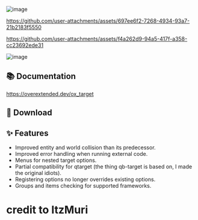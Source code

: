 ![image](https://github.com/user-attachments/assets/5f033282-cddf-48eb-848a-017da9cc6bbf)



https://github.com/user-attachments/assets/697ee6f2-7268-4934-93a7-21b2183f5550



https://github.com/user-attachments/assets/f4a262d9-94a5-417f-a358-cc23692ede31

![image](https://github.com/user-attachments/assets/c2d0ba26-8a10-461b-8887-257abcd4048e)


## 📚 Documentation

https://overextended.dev/ox_target

## 💾 Download


## ✨ Features

- Improved entity and world collision than its predecessor.
- Improved error handling when running external code.
- Menus for nested target options.
- Partial compatibility for qtarget (the thing qb-target is based on, I made the original idiots).
- Registering options no longer overrides existing options.
- Groups and items checking for supported frameworks.

# credit to ItzMuri
